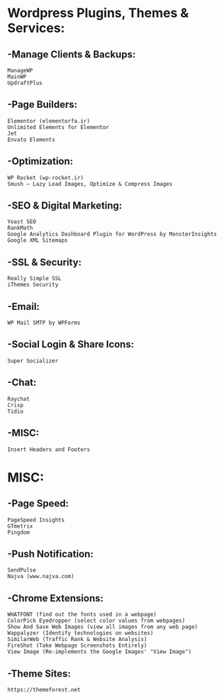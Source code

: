 # Wordpress Plugins, Themes & Services:
## -Manage Clients & Backups:
```
ManageWP
MainWP
UpdraftPlus
```

## -Page Builders:
```
Elementor (elementorfa.ir) 
Unlimited Elements for Elementor
Jet
Envato Elements
```

## -Optimization:
```
WP Rocket (wp-rocket.ir) 
Smush – Lazy Load Images, Optimize & Compress Images
```

## -SEO & Digital Marketing:
```
Yoast SEO
RankMath
Google Analytics Dashboard Plugin for WordPress by MonsterInsights
Google XML Sitemaps
```

## -SSL & Security:
```
Really Simple SSL
iThemes Security
```

## -Email:
```
WP Mail SMTP by WPForms
```

## -Social Login & Share Icons:
```
Super Socializer
```

## -Chat:
```
Raychat
Crisp
Tidio
```

## -MISC:
```
Insert Headers and Footers
```

# MISC:
## -Page Speed:
```
PageSpeed Insights
GTmetrix
Pingdom
```

## -Push Notification:
```
SendPulse
Najva (www.najva.com) 
```

## -Chrome Extensions:
```
WHATFONT (find out the fonts used in a webpage)
ColorPick Eyedropper (select color values from webpages)
Show And Save Web Images (view all images from any web page)
Wappalyzer (Identify technologies on websites)
SimilarWeb (Traffic Rank & Website Analysis)
FireShot (Take Webpage Screenshots Entirely)
View Image (Re-implements the Google Images' "View Image")
```

## -Theme Sites:
```
https://themeforest.net
```



